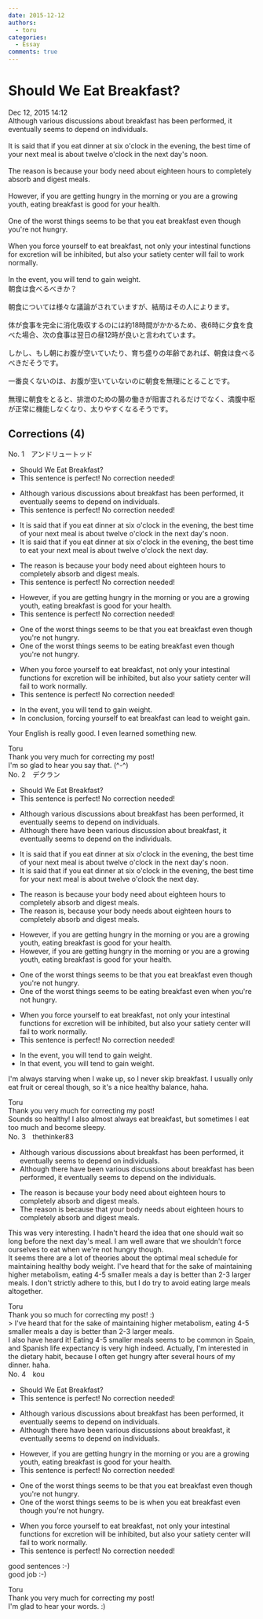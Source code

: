 ```yaml
---
date: 2015-12-12
authors:
  - toru
categories:
  - Essay
comments: true
---
```


# Should We Eat Breakfast?
<div class="date">Dec 12, 2015 14:12</div>
<div id="post"><div id="body_show_ori">
Although various discussions about breakfast has been performed, it eventually seems to depend on individuals.<br/><br/>It is said that if you eat dinner at six o'clock in the evening, the best time of your next meal is about twelve o'clock in the next day's noon.<br/><br/>The reason is because your body need about eighteen hours to completely absorb and digest meals.<br/><br/>However, if you are getting hungry in the morning or you are a growing youth, eating breakfast is good for your health.<br/><br/>One of the worst things seems to be that you eat breakfast even though you're not hungry.<br/><br/>When you force yourself to eat breakfast, not only your intestinal functions for excretion will be inhibited, but also your satiety center will fail to work normally.<br/><br/>In the event, you will tend to gain weight.
</div></div>

<!-- more -->

<div id="post_ja"><div id="body_show_mo">
朝食は食べるべきか？<br/><br/>朝食については様々な議論がされていますが、結局はその人によります。<br/><br/>体が食事を完全に消化吸収するのには約18時間がかかるため、夜6時に夕食を食べた場合、次の食事は翌日の昼12時が良いと言われています。<br/><br/>しかし、もし朝にお腹が空いていたり、育ち盛りの年齢であれば、朝食は食べるべきだそうです。<br/><br/>一番良くないのは、お腹が空いていないのに朝食を無理にとることです。<br/><br/>無理に朝食をとると、排泄のための腸の働きが阻害されるだけでなく、満腹中枢が正常に機能しなくなり、太りやすくなるそうです。
</div></div>

## Corrections (4)
<div id="block"><div class="first_name"> No. 1　<span class="just_name">アンドリュートッド</span></div><div id="block2">
<ul class="correction_field">
<li class="incorrect">Should We Eat Breakfast?</li>
<li class="corrected perfect">This sentence is perfect! No correction needed!</li>
</ul>
<ul class="correction_field">
<li class="incorrect">Although various discussions about breakfast has been performed, it eventually seems to depend on individuals.</li>
<li class="corrected perfect">This sentence is perfect! No correction needed!</li>
</ul>
<ul class="correction_field">
<li class="incorrect">It is said that if you eat dinner at six o'clock in the evening, the best time of your next meal is about twelve o'clock in the next day's noon.</li>
<li class="corrected correct">
It is said that if you eat dinner at six o'clock in the evening, the best time to eat your next meal is about twelve o'clock the next day.
</li>
</ul>
<ul class="correction_field">
<li class="incorrect">The reason is because your body need about eighteen hours to completely absorb and digest meals.</li>
<li class="corrected perfect">This sentence is perfect! No correction needed!</li>
</ul>
<ul class="correction_field">
<li class="incorrect">However, if you are getting hungry in the morning or you are a growing youth, eating breakfast is good for your health.</li>
<li class="corrected perfect">This sentence is perfect! No correction needed!</li>
</ul>
<ul class="correction_field">
<li class="incorrect">One of the worst things seems to be that you eat breakfast even though you're not hungry.</li>
<li class="corrected correct">
One of the worst things seems to be eating breakfast even though you're not hungry.
</li>
</ul>
<ul class="correction_field">
<li class="incorrect">When you force yourself to eat breakfast, not only your intestinal functions for excretion will be inhibited, but also your satiety center will fail to work normally.</li>
<li class="corrected perfect">This sentence is perfect! No correction needed!</li>
</ul>
<ul class="correction_field">
<li class="incorrect">In the event, you will tend to gain weight.</li>
<li class="corrected correct">
In conclusion, forcing yourself to eat breakfast can lead to weight gain.
</li>
</ul>
<p class="comment_small">
 Your English is really good. I even learned something new.
</p>

</div><div class="name"><span class="just_name">Toru</span><br>
Thank you very much for correcting my post!<br/>I'm so glad to hear you say that. (^-^)
</div>
</div>
<div id="block"><div class="first_name"> No. 2　<span class="just_name">デクラン</span></div><div id="block2">
<ul class="correction_field">
<li class="incorrect">Should We Eat Breakfast?</li>
<li class="corrected perfect">This sentence is perfect! No correction needed!</li>
</ul>
<ul class="correction_field">
<li class="incorrect">Although various discussions about breakfast has been performed, it eventually seems to depend on individuals.</li>
<li class="corrected correct">
Although <span class="f_blue">there have been various discussion about breakfast</span>, it eventually seems to depend on <span class="f_red">the </span>individual<span class="sline">s</span>.
</li>
</ul>
<ul class="correction_field">
<li class="incorrect">It is said that if you eat dinner at six o'clock in the evening, the best time of your next meal is about twelve o'clock in the next day's noon.</li>
<li class="corrected correct">
It is said that if you eat dinner at six o'clock in the evening, the best time <span class="f_red">for</span> your next meal is about twelve o'clock <span class="f_blue">the next day</span>.
</li>
</ul>
<ul class="correction_field">
<li class="incorrect">The reason is because your body need about eighteen hours to completely absorb and digest meals.</li>
<li class="corrected correct">
The reason is<span class="f_red">,</span> <span class="sline">because</span> your body need<span class="f_red">s</span> about eighteen hours to completely absorb and digest meals.
</li>
</ul>
<ul class="correction_field">
<li class="incorrect">However, if you are getting hungry in the morning or you are a growing youth, eating breakfast is good for your health.</li>
<li class="corrected correct">
However, if you are getting hungry in the morning or you are a growing youth, eating breakfast is good for your health.
</li>
</ul>
<ul class="correction_field">
<li class="incorrect">One of the worst things seems to be that you eat breakfast even though you're not hungry.</li>
<li class="corrected correct">
One of the worst things seems to be <span class="f_blue">eating breakfast</span> even <span class="f_blue">when</span> you're not hungry.
</li>
</ul>
<ul class="correction_field">
<li class="incorrect">When you force yourself to eat breakfast, not only your intestinal functions for excretion will be inhibited, but also your satiety center will fail to work normally.</li>
<li class="corrected perfect">This sentence is perfect! No correction needed!</li>
</ul>
<ul class="correction_field">
<li class="incorrect">In the event, you will tend to gain weight.</li>
<li class="corrected correct">
In <span class="f_red">that</span> event, you will tend to gain weight.
</li>
</ul>
<p class="comment_small">
 I'm always starving when I wake up, so I never skip breakfast. I usually only eat fruit or cereal though, so it's a nice healthy balance, haha.
</p>

</div><div class="name"><span class="just_name">Toru</span><br>
Thank you very much for correcting my post!<br/>Sounds so healthy! I also almost always eat breakfast, but sometimes I eat too much and become sleepy.
</div>
</div>
<div id="block"><div class="first_name"> No. 3　<span class="just_name">thethinker83</span></div><div id="block2">
<ul class="correction_field">
<li class="incorrect">Although various discussions about breakfast has been performed, it eventually seems to depend on individuals.</li>
<li class="corrected correct">
Although <span class="f_blue">there have been </span>various discussions about breakfast<span class="sline"><span class="f_red"> has been performed</span></span>, it eventually seems to depend on <span class="f_blue">the </span>individual<span class="sline"><span class="f_red">s</span></span>.
</li>
</ul>
<ul class="correction_field">
<li class="incorrect">The reason is because your body need about eighteen hours to completely absorb and digest meals.</li>
<li class="corrected correct">
The reason is <span class="sline"><span class="f_red">because</span></span> <span class="f_blue">that </span>your body need<span class="f_blue">s</span> about eighteen hours to completely absorb and digest meals.
</li>
</ul>
<p class="comment_small">
 This was very interesting.  I hadn't heard the idea that one should wait so long before the next day's meal.  I am well aware that we shouldn't force ourselves to eat when we're not hungry though.
 <br/>
 It seems there are a lot of theories about the optimal meal schedule for maintaining healthy body weight.  I've heard that for the sake of maintaining higher metabolism, eating 4-5 smaller meals a day is better than 2-3 larger meals.  I don't strictly adhere to this, but I do try to avoid eating large meals altogether.
</p>

</div><div class="name"><span class="just_name">Toru</span><br>
Thank you so much for correcting my post! :)<br/>&gt; I've heard that for the sake of maintaining higher metabolism, eating 4-5 smaller meals a day is better than 2-3 larger meals.<br/>I also have heard it! Eating 4-5 smaller meals seems to be common in Spain, and Spanish life expectancy is very high indeed. Actually, I'm interested in the dietary habit, because I often get hungry after several hours of my dinner. haha.
</div>
</div>
<div id="block"><div class="first_name"> No. 4　<span class="just_name">kou</span></div><div id="block2">
<ul class="correction_field">
<li class="incorrect">Should We Eat Breakfast?</li>
<li class="corrected perfect">This sentence is perfect! No correction needed!</li>
</ul>
<ul class="correction_field">
<li class="incorrect">Although various discussions about breakfast has been performed, it eventually seems to depend on individuals.</li>
<li class="corrected correct">
Although there have been various discussions about breakfast, it eventually seems to depend on individuals.
</li>
</ul>
<ul class="correction_field">
<li class="incorrect">However, if you are getting hungry in the morning or you are a growing youth, eating breakfast is good for your health.</li>
<li class="corrected perfect">This sentence is perfect! No correction needed!</li>
</ul>
<ul class="correction_field">
<li class="incorrect">One of the worst things seems to be that you eat breakfast even though you're not hungry.</li>
<li class="corrected correct">
One of the worst things seems to be is when you eat breakfast even though you're not hungry.
</li>
</ul>
<ul class="correction_field">
<li class="incorrect">When you force yourself to eat breakfast, not only your intestinal functions for excretion will be inhibited, but also your satiety center will fail to work normally.</li>
<li class="corrected perfect">This sentence is perfect! No correction needed!</li>
</ul>
<p class="comment_small">
 good sentences :-)
 <br/>
 good job :-)
</p>

</div><div class="name"><span class="just_name">Toru</span><br>
Thank you very much for correcting my post!<br/>I'm glad to hear your words. :)
</div>
</div>
